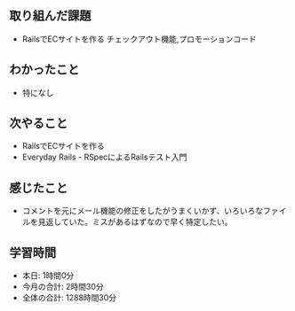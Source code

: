 ## 取り組んだ課題
- RailsでECサイトを作る チェックアウト機能,プロモーションコード
## わかったこと
- 特になし
## 次やること
- RailsでECサイトを作る
- Everyday Rails - RSpecによるRailsテスト入門
## 感じたこと
- コメントを元にメール機能の修正をしたがうまくいかず、いろいろなファイルを見返していた。ミスがあるはずなので早く特定したい。
## 学習時間
- 本日: 1時間0分
- 今月の合計: 2時間30分
- 全体の合計: 1288時間30分
